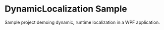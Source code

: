 # DynamicLocalization Sample
Sample project demoing dynamic, runtime localization in a WPF application.

